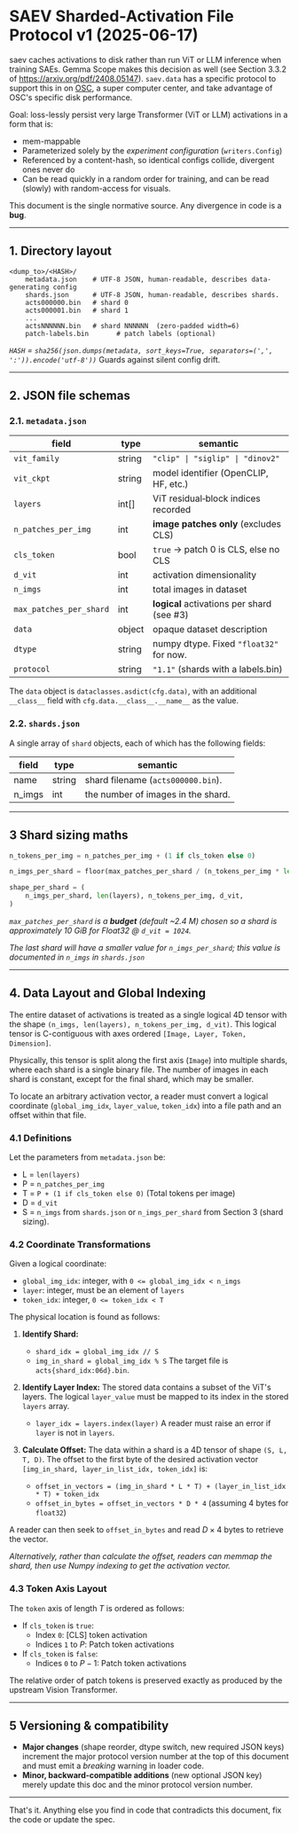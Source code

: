 # SAEV Sharded-Activation File Protocol v1 (2025-06-17)

saev caches activations to disk rather than run ViT or LLM inference when training SAEs.
Gemma Scope makes this decision as well (see Section 3.3.2 of https://arxiv.org/pdf/2408.05147).
`saev.data` has a specific protocol to support this in on [OSC](https://www.osc.edu), a super computer center, and take advantage of OSC's specific disk performance. 

Goal: loss-lessly persist very large Transformer (ViT or LLM) activations in a form that is:

* mem-mappable
* Parameterized solely by the *experiment configuration* (`writers.Config`)
* Referenced by a content-hash, so identical configs collide, divergent ones never do
* Can be read quickly in a random order for training, and can be read (slowly) with random-access for visuals.

This document is the single normative source. Any divergence in code is a **bug**.

---

## 1. Directory layout

```
<dump_to>/<HASH>/
    metadata.json    # UTF-8 JSON, human-readable, describes data-generating config
    shards.json      # UTF-8 JSON, human-readable, describes shards.
    acts000000.bin   # shard 0
    acts000001.bin   # shard 1
    ...
    actsNNNNNN.bin   # shard NNNNNN  (zero-padded width=6)
    patch-labels.bin       # patch labels (optional)
```

*`HASH` = `sha256(json.dumps(metadata, sort_keys=True, separators=(',', ':')).encode('utf-8'))`*
Guards against silent config drift.

---

## 2. JSON file schemas

### 2.1. `metadata.json`

| field                   | type   | semantic                                   |
| ----------------------- | ------ | ------------------------------------------ |
| `vit_family`            | string | `"clip" \| "siglip" \| "dinov2"`           |
| `vit_ckpt`              | string | model identifier (OpenCLIP, HF, etc.)      |
| `layers`                | int[]  | ViT residual‐block indices recorded        |
| `n_patches_per_img`     | int    | **image patches only** (excludes CLS)      |
| `cls_token`             | bool   | `true` -> patch 0 is CLS, else no CLS      |
| `d_vit`                 | int    | activation dimensionality                  |
| `n_imgs`                | int    | total images in dataset                    |
| `max_patches_per_shard` | int    | **logical** activations per shard (see #3) |
| `data`                  | object | opaque dataset description                 |
| `dtype`                 | string | numpy dtype. Fixed `"float32"` for now.    |
| `protocol`              | string | `"1.1"` (shards with a labels.bin)         |

The `data` object is `dataclasses.asdict(cfg.data)`, with an additional `__class__` field with `cfg.data.__class__.__name__` as the value.

### 2.2. `shards.json`

A single array of `shard` objects, each of which has the following fields:

| field  | type   | semantic                           |
| ------ | ------ | ---------------------------------- |
| name   | string | shard filename (`acts000000.bin`). |
| n_imgs | int    | the number of images in the shard. |

---

## 3 Shard sizing maths

```python
n_tokens_per_img = n_patches_per_img + (1 if cls_token else 0)

n_imgs_per_shard = floor(max_patches_per_shard / (n_tokens_per_img * len(layers)))

shape_per_shard = (
    n_imgs_per_shard, len(layers), n_tokens_per_img, d_vit,
)
```

*`max_patches_per_shard` is a **budget** (default ~2.4 M) chosen so a shard is approximately 10 GiB for Float32 @ `d_vit = 1024`.*

*The last shard will have a smaller value for `n_imgs_per_shard`; this value is documented in `n_imgs` in `shards.json`*

---

## 4. Data Layout and Global Indexing

The entire dataset of activations is treated as a single logical 4D tensor with the shape `(n_imgs, len(layers), n_tokens_per_img, d_vit)`. This logical tensor is C-contiguous with axes ordered `[Image, Layer, Token, Dimension]`.

Physically, this tensor is split along the first axis (`Image`) into multiple shards, where each shard is a single binary file. The number of images in each shard is constant, except for the final shard, which may be smaller.

To locate an arbitrary activation vector, a reader must convert a logical coordinate (`global_img_idx`, `layer_value`, `token_idx`) into a file path and an offset within that file.

### 4.1 Definitions

Let the parameters from `metadata.json` be:

* L = `len(layers)`
* P = `n_patches_per_img`
* T = `P + (1 if cls_token else 0)` (Total tokens per image)
* D = `d_vit`
* S = `n_imgs` from `shards.json` or `n_imgs_per_shard` from Section 3 (shard sizing).

### 4.2 Coordinate Transformations

Given a logical coordinate:

* `global_img_idx`: integer, with `0 <= global_img_idx < n_imgs`
* `layer`: integer, must be an element of `layers`
* `token_idx`: integer, `0 <= token_idx < T`

The physical location is found as follows:

1.  **Identify Shard:**
    * `shard_idx = global_img_idx // S`
    * `img_in_shard = global_img_idx % S`
    The target file is `acts{shard_idx:06d}.bin`.

2.  **Identify Layer Index:** The stored data contains a subset of the ViT's layers. The logical `layer_value` must be mapped to its index in the stored `layers` array.
    * `layer_idx = layers.index(layer)`
    A reader must raise an error if `layer` is not in `layers`.

3.  **Calculate Offset:** The data within a shard is a 4D tensor of shape `(S, L, T, D)`. The offset to the first byte of the desired activation vector `[img_in_shard, layer_in_list_idx, token_idx]` is:
    * `offset_in_vectors = (img_in_shard * L * T) + (layer_in_list_idx * T) + token_idx`
    * `offset_in_bytes = offset_in_vectors * D * 4` (assuming 4 bytes for `float32`)

A reader can then seek to `offset_in_bytes` and read $D \times 4$ bytes to retrieve the vector.

*Alternatively, rather than calculate the offset, readers can memmap the shard, then use Numpy indexing to get the activation vector.*

### 4.3 Token Axis Layout

The `token` axis of length $T$ is ordered as follows:
* If `cls_token` is `true`:
    * Index `0`: [CLS] token activation
    * Indices `1` to $P$: Patch token activations
* If `cls_token` is `false`:
    * Indices `0` to $P-1$: Patch token activations

The relative order of patch tokens is preserved exactly as produced by the upstream Vision Transformer.

---

## 5 Versioning & compatibility

* **Major changes** (shape reorder, dtype switch, new required JSON keys) increment the major protocol version number at the top of this document and must emit a *breaking* warning in loader code.
* **Minor, backward-compatible additions** (new optional JSON key) merely update this doc and the minor protocol version number.

---

That's it.
Anything else you find in code that contradicts this document, fix the code or update the spec.

